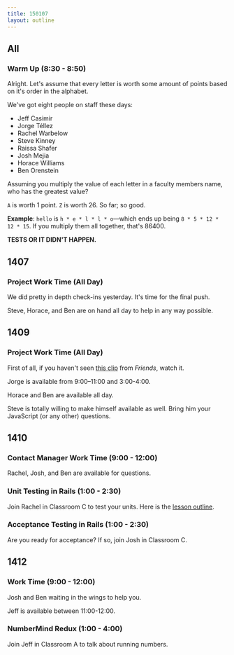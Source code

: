 ```yaml
---
title: 150107
layout: outline
---
```


## All

### Warm Up (8:30 - 8:50)

Alright. Let's assume that every letter is worth some amount of points based on it's order in the alphabet.

We've got eight people on staff these days:

* Jeff Casimir
* Jorge Téllez
* Rachel Warbelow
* Steve Kinney
* Raissa Shafer
* Josh Mejia
* Horace Williams
* Ben Orenstein

Assuming you multiply the value of each letter in a faculty members name, who has the greatest value?

`A` is worth 1 point. `Z` is worth 26. So far; so good.

**Example**: `hello` is `h * e * l * l * o`—which ends up being `8 * 5 * 12 * 12 * 15`. If you multiply them all together, that's 86400.

**TESTS OR IT DIDN'T HAPPEN.**

## 1407

### Project Work Time (All Day)

We did pretty in depth check-ins yesterday. It's time for the final push.

Steve, Horace, and Ben are on hand all day to help in any way possible.

## 1409

### Project Work Time (All Day)

First of all, if you haven't seen [this clip](https://www.youtube.com/watch?v=w5DHU8SwYJ0) from _Friends_, watch it.

Jorge is available from 9:00–11:00 and 3:00-4:00.

Horace and Ben are available all day.

Steve is totally willing to make himself available as well. Bring him your JavaScript (or any other) questions.

## 1410

### Contact Manager Work Time (9:00 - 12:00)

Rachel, Josh, and Ben are available for questions.

### Unit Testing in Rails (1:00 - 2:30)

Join Rachel in Classroom C to test your units. Here is the [lesson outline](https://github.com/turingschool/lesson_plans/blob/master/ruby_02-web_applications_with_ruby/unit_testing_in_rails.markdown).

### Acceptance Testing in Rails (1:00 - 2:30)

Are you ready for acceptance? If so, join Josh in Classroom C.

## 1412

### Work Time (9:00 - 12:00)

Josh and Ben waiting in the wings to help you.

Jeff is available between 11:00-12:00.

### NumberMind Redux (1:00 - 4:00)

Join Jeff in Classroom A to talk about running numbers.

